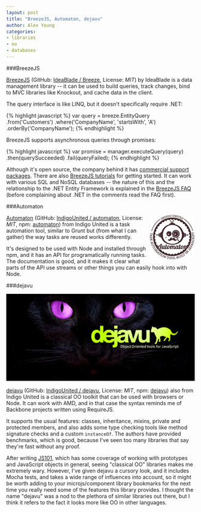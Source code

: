 ```yaml
---
layout: post
title: "BreezeJS, Automaton, dejavu"
author: Alex Young
categories:
- libraries
- oo
- databases
---
```


###BreezeJS

[BreezeJS](http://www.breezejs.com/) (GitHub: [IdeaBlade / Breeze](https://github.com/IdeaBlade/Breeze), License: _MIT_) by IdeaBlade is a data management library -- it can be used to build queries, track changes, bind to MVC libraries like Knockout, and cache data in the client.

The query interface is like LINQ, but it doesn't specifically require .NET:

{% highlight javascript %}
var query = breeze.EntityQuery
           .from('Customers')
           .where('CompanyName', 'startsWith', 'A')
           .orderBy('CompanyName');
{% endhighlight %}

BreezeJS supports asynchronous queries through promises:

{% highlight javascript %}
var promise = manager.executeQuery(query)
              .then(querySucceeded)
              .fail(queryFailed);
{% endhighlight %}

Although it's open source, the company behind it has [commercial support packages](http://www.breezejs.com/support).  There are also [BreezeJS tutorials](http://learn.breezejs.com/) for getting started.  It can work with various SQL and NoSQL databases -- the nature of this and the relationship to the .NET Entity Framework is explained in the [BreezeJS FAQ](http://www.breezejs.com/documentation/faq) (before complaining about .NET in the comments read the FAQ first).

###Automaton

<img src="/images/posts/automaton.png" style="background: transparent; border: none; float: right" alt="" />

[Automaton](http://indigounited.com/automaton/) (GitHub: [IndigoUnited / automaton](https://github.com/IndigoUnited/automaton), License: _MIT_, npm: [automaton](https://npmjs.org/package/automaton)) from Indigo United is a task automation tool, similar to Grunt but (from what I can gather) the way tasks are reused works differently.

It's designed to be used with Node and installed through npm, and it has an API for programatically running tasks.  The documentation is good, and it makes it clear what parts of the API use streams or other things you can easily hook into with Node.

###dejavu

![dejavu](/images/posts/dejavu.png)

[dejavu](http://indigounited.com/dejavu/) (GitHub: [IndigoUnited / dejavu](https://github.com/IndigoUnited/dejavu), License: _MIT_, npm: [dejavu](https://npmjs.org/package/dejavu)) also from Indigo United is a classical OO toolkit that can be used with browsers or Node.  It can work with AMD, and in that case the syntax reminds me of Backbone projects written using RequireJS.

It supports the usual features: classes, inheritance, mixins, private and protected members, and also adds some type checking tools like method signature checks and a custom `instanceOf`.  The authors have provided benchmarks, which is good, because I've seen too many libraries that say they're fast without any proof.

After writing [JS101](http://dailyjs.com/tags.html#js101), which has some coverage of working with prototypes and JavaScript objects in general, seeing "classical OO" libraries makes me extremely wary.  However, I've given dejavu a cursory look, and it includes Mocha tests, and takes a wide range of influences into account, so it might be worth adding to your microjs/component library bookmarks for the next time you really need some of the features this library provides.  I thought the name "dejavu" was a nod to the plethora of similar libraries out there, but I think it refers to the fact it looks more like OO in other languages.

